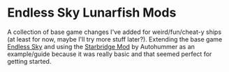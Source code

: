 # Endless Sky Lunarfish Mods

A collection of base game changes I've added for weird/fun/cheat-y ships (at least for now, maybe I'll try more stuff later?). Extending the base game [Endless Sky](https://github.com/endless-sky/endless-sky) and using the [Starbridge Mod](https://github.com/blomquistr/Endless-Sky-Starbridge-Pack) by Autohummer as an example/guide because it was really basic and that seemed perfect for getting started.

